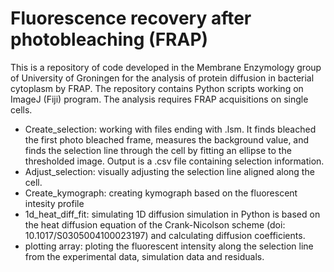 # Fluorescence recovery after photobleaching (FRAP) 

This is a repository of code developed in the Membrane Enzymology group of University of Groningen for the analysis of protein diffusion in bacterial cytoplasm by FRAP.
The repository contains Python scripts working on ImageJ (Fiji) program. The analysis requires FRAP acquisitions on single cells.     

* Create_selection: working with files ending with .lsm. It finds bleached the first photo bleached frame, measures the background value, and finds the selection line through the cell by fitting an ellipse to the thresholded image. Output is a .csv file containing selection information.  
* Adjust_selection: visually adjusting the selection line aligned along the cell.
* Create_kymograph: creating kymograph based on the fluorescent intesity profile
* 1d_heat_diff_fit: simulating 1D diffusion simulation in Python is based on the heat diffusion equation of the Crank-Nicolson scheme (doi: 10.1017/S0305004100023197) and calculating diffusion coefficients. 
* plotting array: ploting the fluorescent intensity along the selection line from the experimental data, simulation data and residuals.   
